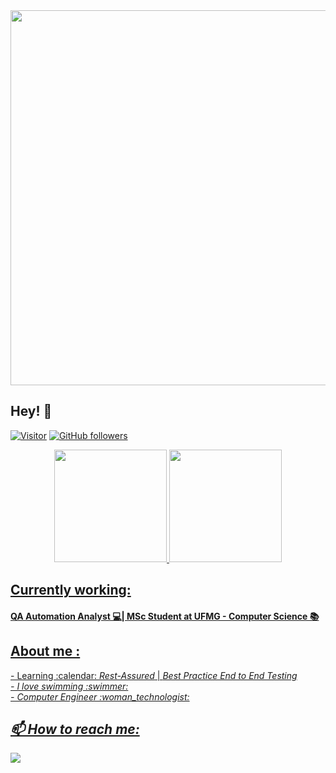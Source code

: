  <img height="600cm" src="https://user-images.githubusercontent.com/22267601/142197350-ad49ed31-4f66-4b78-8b27-cd4274011948.jpg">

<h2>Hey! 👋</h2>

[![Visitor](https://visitor-badge.laobi.icu/badge?page_id=larissabicalho.larissabicalho)](https://github.com/larissabicalho) [![GitHub followers](https://img.shields.io/github/followers/larissabicalho.svg?style=social&label=Follow)](https://github.com/larissabicalho?tab=followers)

<div align="center">
  <a href="https://github.com/larissabicalho">
  <img height="180em" src="https://github-readme-stats.vercel.app/api?username=larissabicalho&show_icons=true&theme=dracula&include_all_commits=true&count_private=true">
  <img height="180em" src="https://github-readme-stats.vercel.app/api/top-langs/?username=larissabicalho&layout=compact&langs_count=7&theme=dracula">
</div>

<h2>Currently working:</h2>
<h4>QA Automation Analyst 💻| MSc Student at UFMG - Computer Science 📚
  
<h2>About me :</h2>
  - Learning :calendar:    <i>Rest-Assured</i> | <i>Best Practice End to End Testing<i></br>
  - I love swimming :swimmer: </br>
  - Computer Engineer :woman_technologist:</h4>

<h2>📫 How to reach me:</h2>
    <a href="https://www.linkedin.com/in/larissanazarebicalho22051995" target="_blank"><img src="https://img.shields.io/badge/-LinkedIn-%230077B5?style=for-the-badge&logo=linkedin&logoColor=white" target="_blank"></a> 
